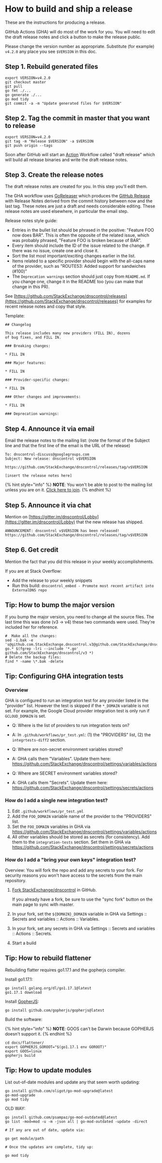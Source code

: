 # How to build and ship a release

These are the instructions for producing a release.

GitHub Actions (GHA) will do most of the work for you. You will need to edit the draft release notes and click a button to make the release public.

Please change the version number as appropriate.  Substitute (for example)
`v4.2.0` any place you see `$VERSION` in this doc.

## Step 1. Rebuild generated files

```shell
export VERSION=v4.2.0
git checkout master
git pull
go fmt ./...
go generate ./...
go mod tidy
git commit -a -m "Update generated files for $VERSION"
```

## Step 2. Tag the commit in master that you want to release

```shell
export VERSION=v4.2.0
git tag -m "Release $VERSION" -a $VERSION
git push origin --tags
```

Soon after
GitHub will start an [Action](https://github.com/StackExchange/dnscontrol/actions) Workflow called "draft release" which will build all release binaries and write the draft release notes.

## Step 3. Create the release notes

The draft release notes are created for you. In this step you'll edit them.

The GHA workflow uses [GoReleaser](https://goreleaser.com/) which produces the [GitHub Release](https://github.com/StackExchange/dnscontrol/releases) with Release Notes derived from the commit history between now and the last tag.
These notes are just a draft and needs considerable editing.
These release notes are used elsewhere, in particular the email step.

Release notes style guide:

* Entries in the bullet list should be phrased in the positive: "Feature FOO now does BAR".  This is often the opposite of the related issue, which was probably phrased, "Feature FOO is broken because of BAR".
* Every item should include the ID of the issue related to the change. If there was no issue, create one and close it.
* Sort the list most important/exciting changes earlier in the list.
* Items related to a specific provider should begin with the all-caps name of the provider, such as "ROUTE53: Added support for sandwiches (#100)"
* The `Deprecation warnings` section should just copy from `README.md`.  If you change one, change it in the README too (you can make that change in this PR).

See [https://github.com/StackExchange/dnscontrol/releases](https://github.com/StackExchange/dnscontrol/releases) for examples for recent release notes and copy that style.

Template:

```text
## Changelog

This release includes many new providers (FILL IN), dozens
of bug fixes, and FILL IN.

### Breaking changes:

* FILL IN

### Major features:

* FILL IN

### Provider-specific changes:

* FILL IN

### Other changes and improvements:

* FILL IN

### Deprecation warnings:
```

## Step 4. Announce it via email

Email the release notes to the mailing list: (note the format of the Subject line and that the first line of the email is the URL of the release)

```text
To: dnscontrol-discuss@googlegroups.com
Subject: New release: dnscontrol v$VERSION

https://github.com/StackExchange/dnscontrol/releases/tag/v$VERSION

[insert the release notes here]
```

{% hint style="info" %}
**NOTE**: You won't be able to post to the mailing list unless you are on
it.  [Click here to join](https://groups.google.com/g/dnscontrol-discuss).
{% endhint %}

## Step 5. Announce it via chat

Mention on [https://gitter.im/dnscontrol/Lobby](https://gitter.im/dnscontrol/Lobby) that the new release has shipped.

```text
ANNOUNCEMENT: dnscontrol v$VERSION has been released! https://github.com/StackExchange/dnscontrol/releases/tag/v$VERSION
```

## Step 6. Get credit

Mention the fact that you did this release in your weekly accomplishments.

If you are at Stack Overflow:

* Add the release to your weekly snippets
* Run this build: `dnscontrol_embed - Promote most recent artifact into ExternalDNS repo`

## Tip: How to bump the major version

If you bump the major version, you need to change all the source
files.  The last time this was done (v3 -> v4) these two commands
were used. They're included her for reference.

```shell
#  Make all the changes:
sed -i.bak -e 's@github.com.StackExchange.dnscontrol.v3@github.com/StackExchange/dnscontrol/v4@g' go.* $(fgrep -lri --include '*.go' github.com/StackExchange/dnscontrol/v3 *)
# Delete the backup files:
find * -name \*.bak -delete
```

## Tip: Configuring GHA integration tests

### Overview

GHA is configured to run an integration test for any provider listed in the "provider" list. However the test is skipped if the `*_DOMAIN` variable is not set. For example, the Google Cloud provider integration test is only run if `GCLOUD_DOMAIN` is set.

* Q: Where is the list of providers to run integration tests on?
* A: In `.github/workflows/pr_test.yml`: (1) the "PROVIDERS" list, (2) the `integrtests-diff2` section.

* Q: Where are non-secret environment variables stored?
* A: GHA calls them "Variables". Update them here: https://github.com/StackExchange/dnscontrol/settings/variables/actions

* Q: Where are SECRET environment variables stored?
* A: GHA calls them "Secrets". Update them here: https://github.com/StackExchange/dnscontrol/settings/secrets/actions

### How do I add a single new integration test?

1. Edit `.github/workflows/pr_test.yml`
2. Add the `FOO_DOMAIN` variable name of the provider to the "PROVIDERS" list.
3. Set the `FOO_DOMAIN` variables in GHA via https://github.com/StackExchange/dnscontrol/settings/variables/actions
4. All other variables should be stored as secrets (for consistency).  Add them to the `integration-tests` section.
Set them in GHA via https://github.com/StackExchange/dnscontrol/settings/secrets/actions

### How do I add a "bring your own keys" integration test?

Overview: You will fork the repo and add any secrets to your fork.  For security reasons you won't have access to the secrets from the main repository.

1. [Fork StackExchange/dnscontrol](https://github.com/StackExchange/dnscontrol/fork) in GitHub.

    If you already have a fork, be sure to use the "sync fork" button on the main page to sync with master.

2. In your fork, set the `${DOMAIN}_DOMAIN` variable in GHA via Settings :: Secrets and variables :: Actions :: Variables.

3. In your fork, set any secrets in GHA via Settings :: Secrets and variables :: Actions :: Secrets.

5. Start a build


## Tip: How to rebuild flattener

Rebuilding flatter requires go1.17.1 and the gopherjs compiler.

Install go1.17.1:

```shell
go install golang.org/dl/go1.17.1@latest
go1.17.1 download
```

Install [GopherJS](https://github.com/gopherjs/gopherjs):

```shell
go install github.com/gopherjs/gopherjs@latest
```

Build the software:

{% hint style="info" %}
**NOTE**: GOOS can't be Darwin because GOPHERJS doesn't support it.
{% endhint %}

```shell
cd docs/flattener/
export GOPHERJS_GOROOT="$(go1.17.1 env GOROOT)"
export GOOS=linux
gopherjs build
```

## Tip: How to update modules

List out-of-date modules and update any that seem worth updating:

```shell
go install github.com/oligot/go-mod-upgrade@latest
go-mod-upgrade
go mod tidy
```

OLD WAY:

```shell
go install github.com/psampaz/go-mod-outdated@latest
go list -mod=mod -u -m -json all | go-mod-outdated -update -direct

# If any are out of date, update via:

go get module/path

# Once the updates are complete, tidy up:

go mod tidy
```
